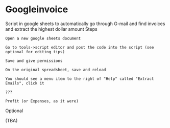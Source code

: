 # Googleinvoice
Script in google sheets to automatically go through G-mail and find invoices and extract the highest dollar amount Steps

    Open a new google sheets document

    Go to tools->script editor and post the code into the script (see optional for editing tips)

    Save and give permissions

    On the original spreadsheet, save and reload

    You should see a menu item to the right of "Help" called "Extract Emails", click it

    ???

    Profit (or Expenses, as it were)

Optional

(TBA)
